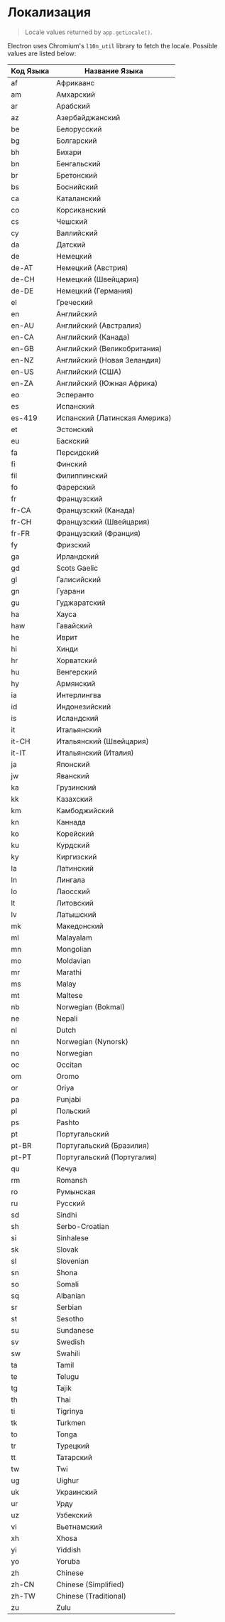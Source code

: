 # Локализация

> Locale values returned by `app.getLocale()`.

Electron uses Chromium's `l10n_util` library to fetch the locale. Possible values are listed below:

| Код Языка | Название Языка                |
| --------- | ----------------------------- |
| af        | Африкаанс                     |
| am        | Амхарский                     |
| ar        | Арабский                      |
| az        | Азербайджанский               |
| be        | Белорусский                   |
| bg        | Болгарский                    |
| bh        | Бихари                        |
| bn        | Бенгальский                   |
| br        | Бретонский                    |
| bs        | Боснийский                    |
| ca        | Каталанский                   |
| co        | Корсиканский                  |
| cs        | Чешский                       |
| cy        | Валлийский                    |
| da        | Датский                       |
| de        | Немецкий                      |
| de-AT     | Немецкий (Австрия)            |
| de-CH     | Немецкий (Швейцария)          |
| de-DE     | Немецкий (Германия)           |
| el        | Греческий                     |
| en        | Английский                    |
| en-AU     | Английский (Австралия)        |
| en-CA     | Английский (Канада)           |
| en-GB     | Английский (Великобритания)   |
| en-NZ     | Английский (Новая Зеландия)   |
| en-US     | Английский (США)              |
| en-ZA     | Английский (Южная Африка)     |
| eo        | Эсперанто                     |
| es        | Испанский                     |
| es-419    | Испанский (Латинская Америка) |
| et        | Эстонский                     |
| eu        | Баскский                      |
| fa        | Персидский                    |
| fi        | Финский                       |
| fil       | Филиппинский                  |
| fo        | Фарерский                     |
| fr        | Французский                   |
| fr-CA     | Французский (Канада)          |
| fr-CH     | Французский (Швейцария)       |
| fr-FR     | Французский (Франция)         |
| fy        | Фризский                      |
| ga        | Ирландский                    |
| gd        | Scots Gaelic                  |
| gl        | Галисийский                   |
| gn        | Гуарани                       |
| gu        | Гуджаратский                  |
| ha        | Хауса                         |
| haw       | Гавайский                     |
| he        | Иврит                         |
| hi        | Хинди                         |
| hr        | Хорватский                    |
| hu        | Венгерский                    |
| hy        | Армянский                     |
| ia        | Интерлингва                   |
| id        | Индонезийский                 |
| is        | Исландский                    |
| it        | Итальянский                   |
| it-CH     | Итальянский (Швейцария)       |
| it-IT     | Итальянский (Италия)          |
| ja        | Японский                      |
| jw        | Яванский                      |
| ka        | Грузинский                    |
| kk        | Казахский                     |
| km        | Камбоджийский                 |
| kn        | Каннада                       |
| ko        | Корейский                     |
| ku        | Курдский                      |
| ky        | Киргизский                    |
| la        | Латинский                     |
| ln        | Лингала                       |
| lo        | Лаосский                      |
| lt        | Литовский                     |
| lv        | Латышский                     |
| mk        | Македонский                   |
| ml        | Malayalam                     |
| mn        | Mongolian                     |
| mo        | Moldavian                     |
| mr        | Marathi                       |
| ms        | Malay                         |
| mt        | Maltese                       |
| nb        | Norwegian (Bokmal)            |
| ne        | Nepali                        |
| nl        | Dutch                         |
| nn        | Norwegian (Nynorsk)           |
| no        | Norwegian                     |
| oc        | Occitan                       |
| om        | Oromo                         |
| or        | Oriya                         |
| pa        | Punjabi                       |
| pl        | Польский                      |
| ps        | Pashto                        |
| pt        | Португальский                 |
| pt-BR     | Португальский (Бразилия)      |
| pt-PT     | Португальский (Португалия)    |
| qu        | Кечуа                         |
| rm        | Romansh                       |
| ro        | Румынская                     |
| ru        | Русский                       |
| sd        | Sindhi                        |
| sh        | Serbo-Croatian                |
| si        | Sinhalese                     |
| sk        | Slovak                        |
| sl        | Slovenian                     |
| sn        | Shona                         |
| so        | Somali                        |
| sq        | Albanian                      |
| sr        | Serbian                       |
| st        | Sesotho                       |
| su        | Sundanese                     |
| sv        | Swedish                       |
| sw        | Swahili                       |
| ta        | Tamil                         |
| te        | Telugu                        |
| tg        | Tajik                         |
| th        | Thai                          |
| ti        | Tigrinya                      |
| tk        | Turkmen                       |
| to        | Tonga                         |
| tr        | Турецкий                      |
| tt        | Татарский                     |
| tw        | Twi                           |
| ug        | Uighur                        |
| uk        | Украинский                    |
| ur        | Урду                          |
| uz        | Узбекский                     |
| vi        | Вьетнамский                   |
| xh        | Xhosa                         |
| yi        | Yiddish                       |
| yo        | Yoruba                        |
| zh        | Chinese                       |
| zh-CN     | Chinese (Simplified)          |
| zh-TW     | Chinese (Traditional)         |
| zu        | Zulu                          |